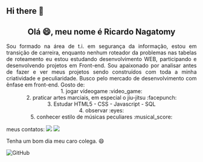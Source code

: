 ## Hi there 👋

## <div align="center">Olá :smile:, meu nome é Ricardo Nagatomy</div>
<div align="justify">Sou formado na área de t.i. em segurança da informação, estou em transição de carreira, enquanto nenhum roteador da problemas nas tabelas de roteamento eu estou estudando desenvolvimento WEB, participando e desenvolvendo projetos em Front-end. Sou apaixonado por analisar antes de fazer e ver meus projetos sendo construídos com toda a minha criatividade e peculiaridade. Busco pelo mercado de desenvolvimento com ênfase em front-end.
Gosto de:</div>

<div align="center">1. jogar vídeogame :video_game:</div>
<div align="center">2. praticar artes marciais, em especial o jiu-jitsu :facepunch:</div>
<div align="center">3. Estudar HTML5 - CSS - Javascript - SQL</div>
<div align="center">4. observar :eyes:</div>
<div align="center">5. conhecer estilo de músicas peculiares :musical_score:</div>


meus contatos:
<a href="https://www.linkedin.com/in/ricardo-nagatomy-56553254"><img src="https://img.shields.io/badge/-RicardoNaga-blue?style=flat-square&logo=Linkedin&logoColor=white"></a>
<a href="https://app.rocketseat.com.br/me/ricardo-nagatomy-08130"><img src="https://img.shields.io/badge/-Rocketseat-000?style=flat-square&logo=&logoColor=white"></a>


Tenha um bom dia meu caro colega. :smile:

![GitHub](https://img.shields.io/github/license/Ricnaga/Ricnaga)
